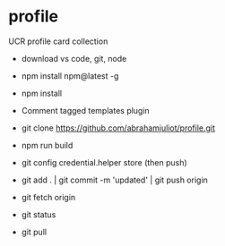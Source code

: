 # profile
UCR profile card collection

- download vs code, git, node
- npm install npm@latest -g

- npm install
- Comment tagged templates plugin

- git clone https://github.com/abrahamjuliot/profile.git
- npm run build
- git config credential.helper store (then push)
- git add . | git commit -m 'updated' | git push origin


- git fetch origin
- git status
- git pull
